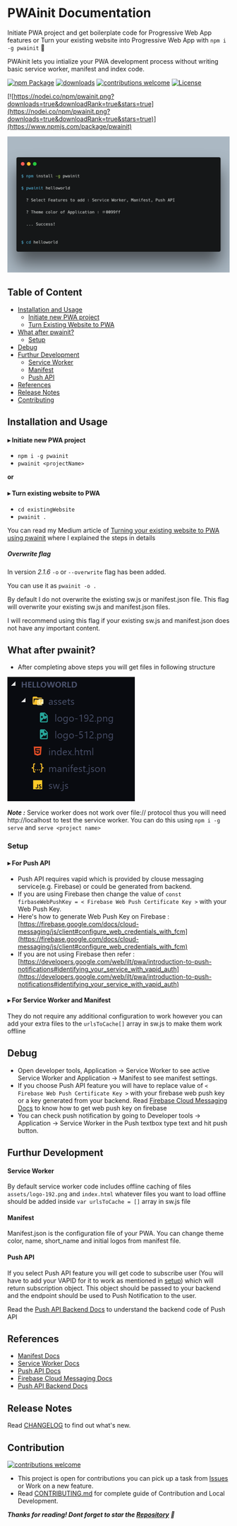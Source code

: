 # PWAinit Documentation
Initiate PWA project and get boilerplate code for Progressive Web App features or Turn your existing website into Progressive Web App with `npm i -g pwainit` 🎉

PWAinit lets you intialize your PWA development process without writing basic service worker, manifest and index code.

[![npm Package](https://img.shields.io/npm/v/pwainit.svg)](https://www.npmjs.org/package/pwainit) [![downloads](https://img.shields.io/npm/dt/pwainit.svg)](http://npm-stat.com/charts.html?package=pwainit)
[![contributions welcome](https://img.shields.io/badge/contributions-welcome-brightgreen.svg?style=flat)](https://github.com/saurabhdaware/pwainit/issues) [![License](https://img.shields.io/npm/l/pwainit.svg)](https://github.com/saurabhdaware/pwainit/blob/master/LICENSE)

[![https://nodei.co/npm/pwainit.png?downloads=true&downloadRank=true&stars=true](https://nodei.co/npm/pwainit.png?downloads=true&downloadRank=true&stars=true)](https://www.npmjs.com/package/pwainit)

![Cmd ScreenShot](images/pwainit.png)

## Table of Content
- [Installation and Usage](#installation-and-usage)
    - [Initiate new PWA project](#initiate-new-pwa-project)
    - [Turn Existing Website to PWA](#turn-existing-website-to-pwa)
- [What after pwainit?](#what-after-pwainit)
    - [Setup](#setup)
- [Debug](#debug)
- [Furthur Development](#furthur-development)
    - [Service Worker](#service-worker)
    - [Manifest](#manifest)
    - [Push API](#push-api)
- [References](#references)
- [Release Notes](#release-notes)
- [Contributing](#contribution)


## Installation and Usage
#### ▸ Initiate new PWA project
- `npm i -g pwainit`
- `pwainit <projectName>`  

**or**

#### ▸ Turn existing website to PWA
- `cd existingWebsite` 
- `pwainit .`

You can read my Medium article of [Turning your existing website to PWA using pwainit](https://medium.com/@saurabhdaware/turning-your-existing-website-to-pwa-using-pwainit-8c56c42abc4e) where I explained the steps in details

##### Overwrite flag
In version *2.1.6*  `-o` or `--overwrite` flag has been added.

You can use it as `pwainit -o .`

By default I do not overwrite the existing sw.js or manifest.json file. This flag will overwrite your existing sw.js and manifest.json files.

I will recommend using this flag if your existing sw.js and manifest.json does not have any important content.



## What after pwainit?
- After completing above steps you will get files in following structure

![Directory structure screenshot](images/dir.png)


***Note :*** Service worker does not work over file:// protocol thus you will need http://localhost to test the service worker. You can do this using `npm i -g serve` and `serve <project name>`

### Setup

#### ▸ For Push API
- Push API requires vapid which is provided by clouse messaging service(e.g. Firebase) or could be generated from backend. 
- If you are using Firebase then change the value of `const firbaseWebPushKey = < Firebase Web Push Certificate Key >` with your Web Push Key.
- Here's how to generate Web Push Key on Firebase : [https://firebase.google.com/docs/cloud-messaging/js/client#configure_web_credentials_with_fcm](https://firebase.google.com/docs/cloud-messaging/js/client#configure_web_credentials_with_fcm)
- If you are not using Firebase then refer :
[https://developers.google.com/web/ilt/pwa/introduction-to-push-notifications#identifying_your_service_with_vapid_auth](https://developers.google.com/web/ilt/pwa/introduction-to-push-notifications#identifying_your_service_with_vapid_auth)

#### ▸ For Service Worker and Manifest
They do not require any additional configuration to work however you can add your extra files to the `urlsToCache[]` array in sw.js to make them work offline

## Debug
- Open developer tools, Application -> Service Worker to see active Service Worker and Application -> Manifest to see manifest settings.
- If you choose Push API feature you will have to replace value of `< Firebase Web Push Certificate Key >` with your firebase web push key or a key generated from your backend. Read [Firebase Cloud Messaging Docs](https://firebase.google.com/docs/cloud-messaging/js/client#configure_web_credentials_with_fcm) to know how to get web push key on firebase
- You can check push notification by going to Developer tools -> Application -> Service Worker in the Push textbox type text and hit push button.

## Furthur Development
#### Service Worker
By default service worker code includes offline caching of files `assets/logo-192.png` and `index.html` whatever files you want to load offline should be added inside `var urlsToCache = []` array in sw.js file

#### Manifest
Manifest.json is the configuration file of your PWA. You can change theme color, name, short_name and initial logos from manifest file.

#### Push API
If you select Push API feature you will get code to subscribe user (You will have to add your VAPID for it to work as mentioned in [setup](#for-push-api)) which will return subscription object. This object should be passed to your backend and the endpoint should be used to Push Notification to the user.

Read the [Push API Backend Docs](https://developers.google.com/web/ilt/pwa/introduction-to-push-notifications#working_with_data_payloads) to understand the backend code of Push API

## References
- [Manifest Docs](https://developers.google.com/web/fundamentals/web-app-manifest/)
- [Service Worker Docs](https://developers.google.com/web/fundamentals/primers/service-workers/) 
- [Push API Docs](https://developers.google.com/web/ilt/pwa/introduction-to-push-notifications)
- [Firebase Cloud Messaging Docs](https://firebase.google.com/docs/cloud-messaging/js/client#configure_web_credentials_with_fcm)
- [Push API Backend Docs](https://developers.google.com/web/ilt/pwa/introduction-to-push-notifications#working_with_data_payloads)

## Release Notes
Read [CHANGELOG](CHANGELOG.MD) to find out what's new.

## Contribution 
[![contributions welcome](https://img.shields.io/badge/contributions-welcome-brightgreen.svg?style=flat)](https://github.com/saurabhdaware/pwainit/issues)

- This project is open for contributions you can pick up a task from [Issues](https://github.com/saurabhdaware/pwainit/issues) or Work on a new feature.
- Read [CONTRIBUTING.md](http://github.com/saurabhdaware/pwainit/blob/master/CONTRIBUTING.md) for complete guide of Contribution and Local Development.

***Thanks for reading! Dont forget to star the [Repository](https://github.com/saurabhdaware) 🎉***

